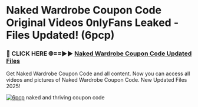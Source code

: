 # Naked Wardrobe Coupon Code Original Videos 0nlyFans Leaked - Files Updated! (6pcp)

<h3>🔴 CLICK HERE 🌐==►► <a href="https://tinyurl.com/up5wt9bj" rel="nofollow">Naked Wardrobe Coupon Code Updated Files</a></h3>

Get Naked Wardrobe Coupon Code and all content. Now you can access all videos and pictures of Naked Wardrobe Coupon Code. New Updated Files 2025!

[![6pcp](https://i.imgur.com/ABiUzMV.gif)](https://tinyurl.com/up5wt9bj)
naked and thriving coupon code
